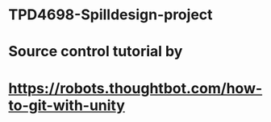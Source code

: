 # TPD4698-Spilldesign-project

# Source control tutorial by
# https://robots.thoughtbot.com/how-to-git-with-unity